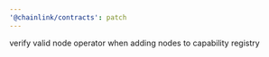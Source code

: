 ```yaml
---
'@chainlink/contracts': patch
---
```


verify valid node operator when adding nodes to capability registry
